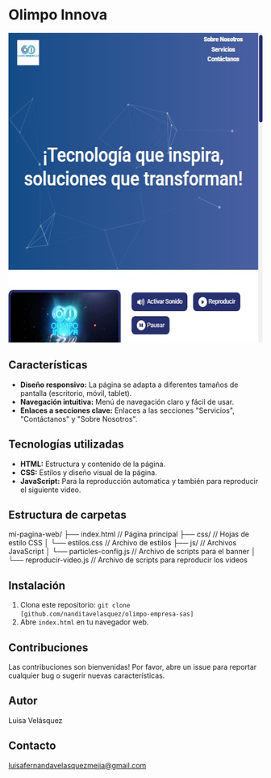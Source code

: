 # Olimpo Innova

<div align="center">
   <img src="IMG/pagina-olimpo.jpg" width="582" height="613">
</div>


## Características

* **Diseño responsivo:** La página se adapta a diferentes tamaños de pantalla (escritorio, móvil, tablet).
* **Navegación intuitiva:** Menú de navegación claro y fácil de usar.
* **Enlaces a secciones clave:** Enlaces a las secciones "Servicios", "Contáctanos" y "Sobre Nosotros".


## Tecnologías utilizadas

* **HTML:** Estructura y contenido de la página.
* **CSS:** Estilos y diseño visual de la página.
* **JavaScript:** Para la reproducción automatica y también para reproducir el siguiente video.

## Estructura de carpetas


mi-pagina-web/
├── index.html       // Página principal
├── css/             // Hojas de estilo CSS
│   └── estilos.css    // Archivo de estilos
├── js/              // Archivos JavaScript
│   └── particles-config.js    // Archivo de scripts para el banner
│   └── reproducir-video.js    // Archivo de scripts para reproducir los videos


## Instalación

1. Clona este repositorio: `git clone [github.com/nanditavelasquez/olimpo-empresa-sas]`
2. Abre `index.html` en tu navegador web.

## Contribuciones

Las contribuciones son bienvenidas! Por favor, abre un issue para reportar cualquier bug o sugerir nuevas características.

## Autor

Luisa Velásquez

## Contacto

luisafernandavelasquezmejia@gmail.com
